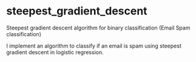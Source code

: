 # steepest_gradient_descent
Steepest gradient descent algorithm for binary classification (Email Spam classification)

I implement an algorithm to classify if an email is spam using steepest gradient descent in logistic regression. 
